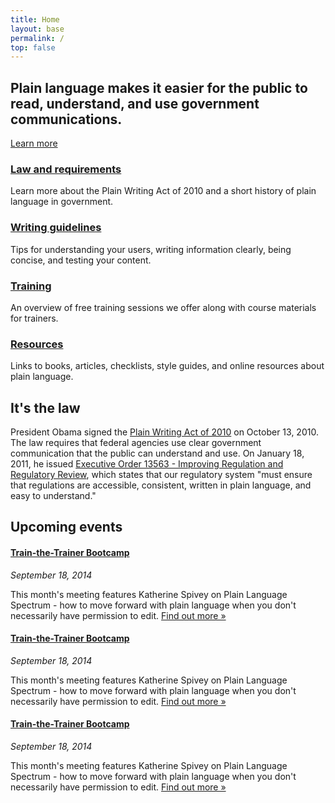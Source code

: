 ```yaml
---
title: Home
layout: base
permalink: /
top: false
---
```


<section class="usa-section usa-grid home-hero" markdown="0">
  <h1 class="mb4">Plain language makes it easier for the public to read, understand, and use government communications.</h1>
  <a class="usa-button usa-button-big usa-button-primary m0" href="{{ '/law/' | relative_url }}">Learn more</a>
</section>

<div class="bg-white">
  <section class="usa-section usa-grid home-grid" markdown="0">
    <div class="usa-width-one-fourth mb4 lg-mb0 clearfix">
      <div class="icon-large"><i class="fa fa-gavel" aria-hidden="true"></i></div>
      <div class="overflow-hidden">
        <h3><a href="{{ '/law/' | relative_url }}">Law and requirements</a></h3>
        <p>Learn more about the Plain Writing Act of 2010 and a short history of plain language in government.</p>
      </div>
    </div>
    <div class="usa-width-one-fourth mb4 lg-mb0 clearfix">
      <div class="icon-large"><i class="fa fa-check" aria-hidden="true"></i></div>
      <div class="overflow-hidden">
        <h3><a href="{{ '/guidelines/' | relative_url }}">Writing guidelines</a></h3>
        <p>Tips for understanding your users, writing information clearly, being concise, and testing your content.</p>
      </div>
    </div>
    <div class="usa-width-one-fourth mb4 lg-mb0 clearfix">
      <div class="icon-large"><i class="fa fa-graduation-cap" aria-hidden="true"></i></div>
      <div class="overflow-hidden">
        <h3><a href="{{ '/training/' | relative_url }}">Training</a></h3>
        <p>An overview of free training sessions we offer along with course materials for trainers.</p>
      </div>
    </div>
    <div class="usa-width-one-fourth mb4 lg-mb0 clearfix">
      <div class="icon-large"><i class="fa fa-book" aria-hidden="true"></i></div>
      <div class="overflow-hidden">
        <h3><a href="{{ '/resources/' | relative_url }}">Resources</a></h3>
        <p>Links to books, articles, checklists, style guides, and online resources about plain language.</p>
      </div>
    </div>
  </section>

  <section class="usa-section usa-grid" markdown="0">
    <h2>It's the law</h2>
    <p class="usa-font-lead">President Obama signed the <a href="https://www.gpo.gov/fdsys/pkg/PLAW-111publ274/content-detail.html">Plain Writing Act of 2010</a> on October 13, 2010. The law requires that federal agencies use clear government communication that the public can understand and use. On January 18, 2011, he issued <a href="https://obamawhitehouse.archives.gov/the-press-office/2011/01/18/executive-order-13563-improving-regulation-and-regulatory-review">Executive Order 13563 - Improving Regulation and Regulatory Review</a>, which states that our regulatory system "must ensure that regulations are accessible, consistent, written in plain language, and easy to understand."</p>
  </section>
</div>

<section class="usa-section usa-grid home-events" markdown="0">
  <h2 class="mb3"><i class="fa fa-calendar mr2" aria-hidden="true"></i>Upcoming events</h2>
  <div class="usa-width-one-third bg-white rounded shadow p4 mb4 md-mb0">
    <h4 class="m0 h3"><a href="#" class="text-decoration-none">Train-the-Trainer Bootcamp</a></h4>
    <p class="mt0 h5"><em>September 18, 2014</em></p>
    <p class="mb0">This month's meeting features Katherine Spivey on Plain Language Spectrum - how to move forward with plain language when you don't necessarily have permission to edit. <a href="#">Find out more &raquo;</a></p>
  </div>
  <div class="usa-width-one-third bg-white rounded shadow p4 mb4 md-mb0">
    <h4 class="m0 h3"><a href="#" class="text-decoration-none">Train-the-Trainer Bootcamp</a></h4>
    <p class="mt0 h5"><em>September 18, 2014</em></p>
    <p class="mb0">This month's meeting features Katherine Spivey on Plain Language Spectrum - how to move forward with plain language when you don't necessarily have permission to edit. <a href="#">Find out more &raquo;</a></p>
  </div>
  <div class="usa-width-one-third bg-white rounded shadow p4 mb4 md-mb0">
    <h4 class="m0 h3"><a href="#" class="text-decoration-none">Train-the-Trainer Bootcamp</a></h4>
    <p class="mt0 h5"><em>September 18, 2014</em></p>
    <p class="mb0">This month's meeting features Katherine Spivey on Plain Language Spectrum - how to move forward with plain language when you don't necessarily have permission to edit. <a href="#">Find out more &raquo;</a></p>
  </div>
</section>
